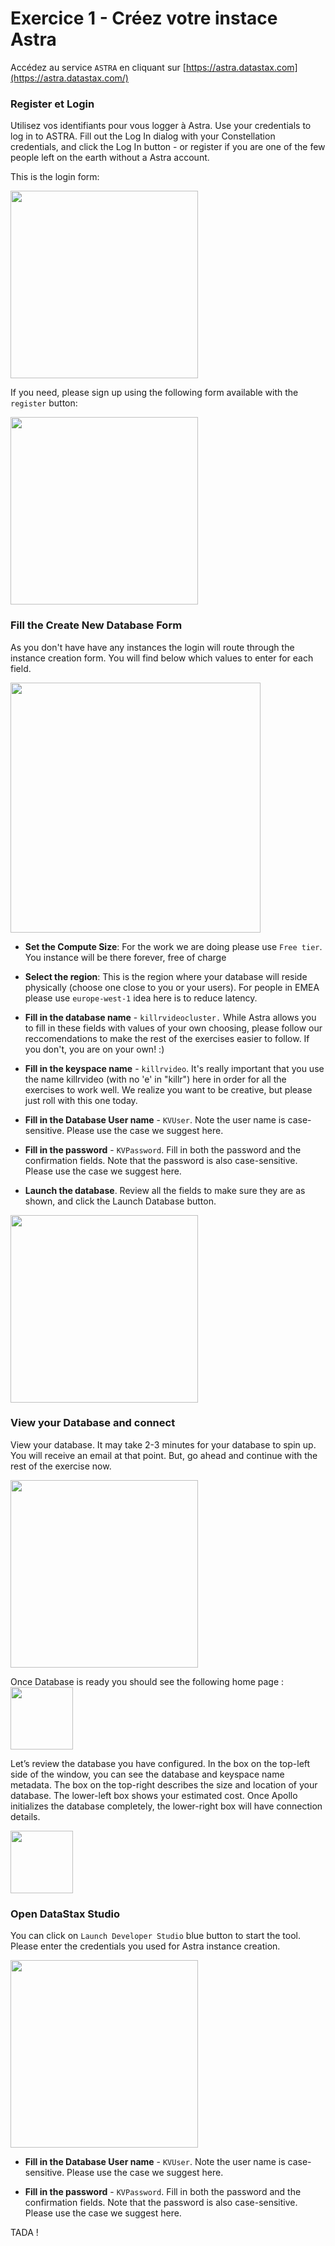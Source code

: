 # Exercice 1 - Créez votre instace Astra


Accédez au service `ASTRA` en cliquant sur [https://astra.datastax.com](https://astra.datastax.com/)

### Register et Login

Utilisez vos identifiants pour vous logger à Astra.
Use your credentials to log in to ASTRA. Fill out the Log In dialog with your Constellation credentials, and click the Log In button - or register if you are one of the few people left on the earth without a Astra account.

This is the login form:

<img src="https://raw.githubusercontent.com/DataStax-Academy/cassandra-workshop-online/master/images/01.png" height="300" />

If you need, please sign up using the following form available with the `register` button:

<img src="https://raw.githubusercontent.com/DataStax-Academy/cassandra-workshop-online/master/images/02.png" height="300" />


### Fill the Create New Database Form

As you don't have have any instances the login will route through the instance creation form. You will find below which values to enter for each field.

<img src="https://raw.githubusercontent.com/DataStax-Academy/cassandra-workshop-online/master/images/03.png" height="400" />


- **Set the Compute Size**: For the work we are doing please use `Free tier`. You instance will be there forever, free of charge

- **Select the region**: This is the region where your database will reside physically (choose one close to you or your users). For people in EMEA please use `europe-west-1` idea here is to reduce latency.

- **Fill in the database name** - `killrvideocluster.` While Astra allows you to fill in these fields with values of your own choosing, please follow our reccomendations to make the rest of the exercises easier to follow. If you don't, you are on your own! :)

- **Fill in the keyspace name** - `killrvideo`. It's really important that you use the name killrvideo (with no 'e' in "killr") here in order for all the exercises to work well. We realize you want to be creative, but please just roll with this one today.

- **Fill in the Database User name** - `KVUser`. Note the user name is case-sensitive. Please use the case we suggest here.

- **Fill in the password** - `KVPassword`. Fill in both the password and the confirmation fields. Note that the password is also case-sensitive. Please use the case we suggest here.

- **Launch the database**. Review all the fields to make sure they are as shown, and click the Launch Database button.


<img src="https://raw.githubusercontent.com/DataStax-Academy/cassandra-workshop-online/master/images/04.png" height="300" />


### View your Database and connect

View your database. It may take 2-3 minutes for your database to spin up. You will receive an email at that point. But, go ahead and continue with the rest of the exercise now.

<img src="https://raw.githubusercontent.com/DataStax-Academy/cassandra-workshop-online/master/images/05.png" height="300" />


Once Database is ready you should see the following home page :
<img src="https://raw.githubusercontent.com/DataStax-Academy/cassandra-workshop-online/master/images/06.png" height="100" />


Let’s review the database you have configured. In the box on the top-left side of the window, you can see the database and keyspace name metadata. The box on the top-right describes the size and location of your database. The lower-left box shows your estimated cost. Once Apollo initializes the database completely, the lower-right box will have connection details.

<img src="https://raw.githubusercontent.com/DataStax-Academy/cassandra-workshop-online/master/images/07.png" height="100" />


### Open DataStax Studio


You can click on `Launch Developer Studio` blue button to start the tool. Please enter the credentials you used for Astra instance creation.

<img src="https://raw.githubusercontent.com/DataStax-Academy/cassandra-workshop-online/master/images/08.png" height="300" />


- **Fill in the Database User name** - `KVUser`. Note the user name is case-sensitive. Please use the case we suggest here.

- **Fill in the password** - `KVPassword`. Fill in both the password and the confirmation fields. Note that the password is also case-sensitive. Please use the case we suggest here.

TADA !


